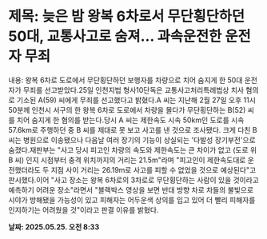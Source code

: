 # **제목: 늦은 밤 왕복 6차로서 무단횡단하던 50대, 교통사고로 숨져… 과속운전한 운전자 무죄**

  내용: 왕복 6차로 도로에서 무단횡단하던 보행자를 차량으로 치어 숨지게 한 50대 운전자가 무죄를 선고받았다.25일 인천지법 형사10단독은 교통사고처리특례법상 치사 혐의로 기소된 A(59) 씨에게 무죄를 선고했다고 밝혔다.A 씨는 지난해 2월 27일 오후 11시 50분께 인천시 서구의 한 왕복 6차로 도로에서 차량을 몰다가 무단횡단하는 B(52) 씨를 치어 숨지게 한 혐의를 받는다.당시 A 씨는 제한속도 시속 50km인 도로를 시속 57.6km로 주행하던 중 B 씨를 제대로 못 보고 사고를 낸 것으로 조사됐다. 크게 다친 B 씨는 병원으로 이송됐으나 다음날 여러 장기의 기능이 상실되는 '다발성 장기부전'으로 숨졌다.재판부는 "사고 당시 피고인 차량의 속도와 제한속도는 큰 차이가 없고 (도로 위 B 씨) 인지 시점부터 충격 위치까지의 거리는 21.5m"라며 "피고인이 제한속도대로 운전했더라도 두 지점 사이 거리는 26.19m로 사고를 피할 수 없었을 것으로 예상된다"고 판시했다.이어 "사고 장소는 왕복 6차로의 3차로로 무단횡단하는 사람이 있을 것이라고 예측하기 어려운 장소"라면서 "블랙박스 영상을 보면 반대 방향 차로 차들의 불빛으로 시야가 방해됐을 가능성이 있고 피해자는 어두운색 상의를 입고 있어 더 빨리 피해자를 인지하기는 어려웠을 것"이라고 판결 이유를 밝혔다.

  **날짜: 2025.05.25. 오전 8:33**
